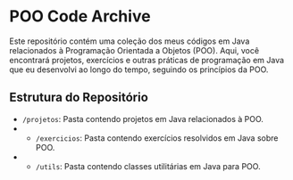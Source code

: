 # POO Code Archive

 Este repositório contém uma coleção dos meus códigos em Java relacionados à Programação Orientada a Objetos (POO). Aqui, você encontrará projetos, exercícios e outras práticas de programação em Java que eu desenvolvi ao longo do tempo, seguindo os princípios da POO.  
 
 ## Estrutura do Repositório  
 - `/projetos`: Pasta contendo projetos em Java relacionados à POO.
 - - `/exercicios`: Pasta contendo exercícios resolvidos em Java sobre POO.
 - - `/utils`: Pasta contendo classes utilitárias em Java para POO.

